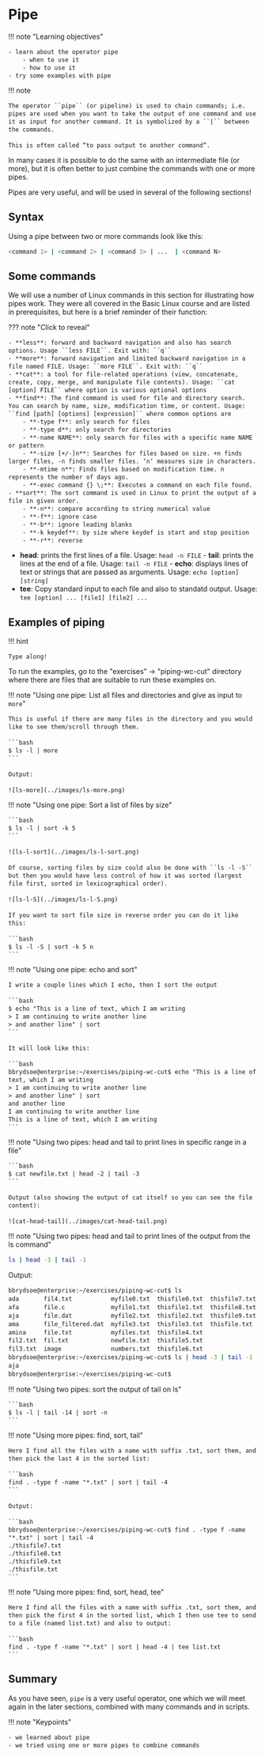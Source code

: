 # Pipe 

!!! note "Learning objectives" 

    - learn about the operator pipe 
        - when to use it
        - how to use it
    - try some examples with pipe  

!!! note 

    The operator ``pipe`` (or pipeline) is used to chain commands; i.e. pipes are used when you want to take the output of one command and use it as input for another command. It is symbolized by a ``|`` between the commands. 

    This is often called “to pass output to another command”.

In many cases it is possible to do the same with an intermediate file (or more), but it is often better to just combine the commands with one or more pipes.

Pipes are very useful, and will be used in several of the following sections! 

## Syntax 

Using a pipe between two or more commands look like this:

```bash
<command 1> | <command 2> | <command 3> | ...  | <command N> 
```

## Some commands 

We will use a number of Linux commands in this section for illustrating how pipes work. They were all covered in the Basic Linux course and are listed in prerequisites, but here is a brief reminder of their function: 

??? note "Click to reveal" 

    - **less**: forward and backward navigation and also has search options. Usage ``less FILE``. Exit with: ``q``
    - **more**: forward navigation and limited backward navigation in a file named FILE. Usage: ``more FILE``. Exit with: ``q`` 
    - **cat**: a tool for file-related operations (view, concatenate, create, copy, merge, and manipulate file contents). Usage: ``cat [option] FILE`` where option is various optional options
    - **find**: The find command is used for file and directory search. You can search by name, size, modification time, or content. Usage: ``find [path] [options] [expression]`` where common options are 
        - **-type f**: only search for files
        - **-type d**: only search for directories
        - **-name NAME**: only search for files with a specific name NAME or pattern
        - **-size [+/-]n**: Searches for files based on size. +n finds larger files, -n finds smaller files. ‘n‘ measures size in characters.
        - **-mtime n**: Finds files based on modification time. n represents the number of days ago.
        - **-exec command {} \;**: Executes a command on each file found.
    - **sort**: The sort command is used in Linux to print the output of a file in given order.
        - **-n**: compare according to string numerical value
        - **-f**: ignore case
        - **-b**: ignore leading blanks
        - **-k keydef**: by size where keydef is start and stop position 
        - **-r**: reverse 
   - **head**: prints the first lines of a file. Usage: ``head -n FILE``
    - **tail**: prints the lines at the end of a file. Usage: ``tail -n FILE``
    - **echo**: displays lines of text or strings that are passed as arguments. Usage: ``echo [option] [string]`` 
   - **tee**: Copy standard input to each file and also to standatd output. Usage: ``tee [option] ... [file1] [file2] ... ``
   
## Examples of piping 

!!! hint 

    Type along! 

To run the examples, go to the "exercises" -> "piping-wc-cut" directory where there are files that are suitable to run these examples on. 

!!! note "Using one pipe: List all files and directories and give as input to `more`" 

    This is useful if there are many files in the directory and you would like to see them/scroll through them. 

    ```bash
    $ ls -l | more 
    ```

    Output: 

    ![ls-more](../images/ls-more.png)


!!! note "Using one pipe: Sort a list of files by size" 

    ```bash
    $ ls -l | sort -k 5
    ```

    ![ls-l-sort](../images/ls-l-sort.png)

    Of course, sorting files by size could also be done with ``ls -l -S`` but then you would have less control of how it was sorted (largest file first, sorted in lexicographical order). 

    ![ls-l-S](../images/ls-l-S.png)

    If you want to sort file size in reverse order you can do it like this: 

    ```bash
    $ ls -l -S | sort -k 5 n
    ```

!!! note "Using one pipe: echo and sort"

    I write a couple lines which I echo, then I sort the output

    ```bash
    $ echo "This is a line of text, which I am writing
    > I am continuing to write another line
    > and another line" | sort
    ```

    It will look like this:

    ```bash
    bbrydsoe@enterprise:~/exercises/piping-wc-cut$ echo "This is a line of text, which I am writing
    > I am continuing to write another line
    > and another line" | sort
    and another line
    I am continuing to write another line
    This is a line of text, which I am writing
    ```

!!! note "Using two pipes: head and tail to print lines in specific range in a file" 

    ```bash
    $ cat newfile.txt | head -2 | tail -3
    ```

    Output (also showing the output of cat itself so you can see the file content): 

    ![cat-head-tail](../images/cat-head-tail.png) 

!!! note "Using two pipes: head and tail to print lines of the output from the ls command" 

   ```bash
   ls | head -3 | tail -1
   ```

   Output: 

   ```bash
   bbrydsoe@enterprise:~/exercises/piping-wc-cut$ ls
   ada       fil4.txt           myfile0.txt  thisfile0.txt  thisfile7.txt
   afa       file.c             myfile1.txt  thisfile1.txt  thisfile8.txt
   aja       file.dat           myfile2.txt  thisfile2.txt  thisfile9.txt
   ama       file_filtered.dat  myfile3.txt  thisfile3.txt  thisfile.txt
   amina     file.txt           myfiles.txt  thisfile4.txt
   fil2.txt  fil.txt            newfile.txt  thisfile5.txt
   fil3.txt  image              numbers.txt  thisfile6.txt
   bbrydsoe@enterprise:~/exercises/piping-wc-cut$ ls | head -3 | tail -1
   aja
   bbrydsoe@enterprise:~/exercises/piping-wc-cut$
   ```

!!! note "Using two pipes: sort the output of tail on ls"

    ```bash
    $ ls -l | tail -14 | sort -n
    ```

!!! note "Using more pipes: find, sort, tail"

    Here I find all the files with a name with suffix .txt, sort them, and then pick the last 4 in the sorted list:

    ```bash
    find . -type f -name "*.txt" | sort | tail -4
    ```

    Output:

    ```bash
    bbrydsoe@enterprise:~/exercises/piping-wc-cut$ find . -type f -name "*.txt" | sort | tail -4
    ./thisfile7.txt
    ./thisfile8.txt
    ./thisfile9.txt
    ./thisfile.txt
    ```

!!! note "Using more pipes: find, sort, head, tee"

    Here I find all the files with a name with suffix .txt, sort them, and then pick the first 4 in the sorted list, which I then use tee to send to a file (named list.txt) and also to output:

    ```bash
    find . -type f -name "*.txt" | sort | head -4 | tee list.txt
    ```

## Summary

As you have seen, ``pipe`` is a very useful operator, one which we will meet again in the later sections, combined with many commands and in scripts.

!!! note "Keypoints"

    - we learned about pipe
    - we tried using one or more pipes to combine commands



